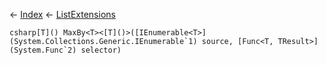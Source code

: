 ← [Index](Api-Index) ← [ListExtensions](System.Collections.Generic.ListExtensions)

```csharp[T]() MaxBy<T><[T]()>([IEnumerable<T>](System.Collections.Generic.IEnumerable`1) source, [Func<T, TResult>](System.Func`2) selector)```
